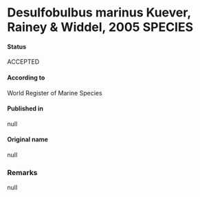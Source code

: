 # Desulfobulbus marinus Kuever, Rainey & Widdel, 2005 SPECIES

#### Status
ACCEPTED

#### According to
World Register of Marine Species

#### Published in
null

#### Original name
null

### Remarks
null